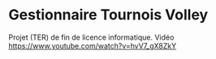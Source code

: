 # Gestionnaire Tournois Volley
Projet (TER) de fin de licence informatique.
Vidéo https://www.youtube.com/watch?v=hvV7_gX8ZkY
